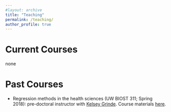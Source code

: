 ```yaml
---
#layout: archive
title: "Teaching"
permalink: /teaching/
author_profile: true
---
```


# Current Courses

none

# Past Courses

* Regression methods in the health sciences (UW BIOST 311; Spring 2018): pre-doctoral instructor with [Kelsey Grinde](https://kegrinde.github.io). Course materials [here](https://github.com/bdwilliamson/biostat311).
